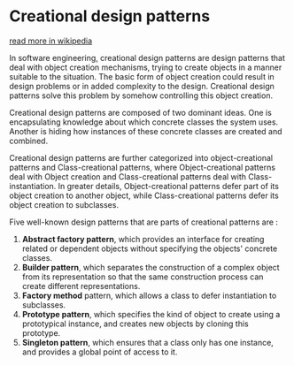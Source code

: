 # Creational design patterns

[read more in wikipedia](https://en.wikipedia.org/wiki/Creational_pattern)

In software engineering, creational design patterns are design patterns that deal with object creation mechanisms, trying to create objects in a manner suitable to the situation. The basic form of object creation could result in design problems or in added complexity to the design. Creational design patterns solve this problem by somehow controlling this object creation.

Creational design patterns are composed of two dominant ideas. One is encapsulating knowledge about which concrete classes the system uses. Another is hiding how instances of these concrete classes are created and combined.

Creational design patterns are further categorized into object-creational patterns and Class-creational patterns, where Object-creational patterns deal with Object creation and Class-creational patterns deal with Class-instantiation. In greater details, Object-creational patterns defer part of its object creation to another object, while Class-creational patterns defer its object creation to subclasses.

Five well-known design patterns that are parts of creational patterns are :

1. **Abstract factory pattern**, which provides an interface for creating related or dependent objects without specifying the objects' concrete classes.
1. **Builder pattern**, which separates the construction of a complex object from its representation so that the same construction process can create different representations.
1. **Factory method** pattern, which allows a class to defer instantiation to subclasses.
1. **Prototype pattern**, which specifies the kind of object to create using a prototypical instance, and creates new objects by cloning this prototype.
1. **Singleton pattern**, which ensures that a class only has one instance, and provides a global point of access to it.